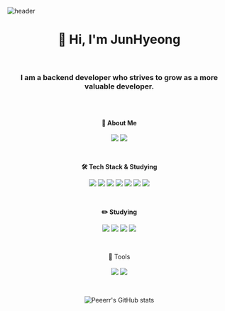 ![header](https://capsule-render.vercel.app/api?type=waving&color=auto&height=300&section=header&text=Welcome&fontSize=90&animation=fadeIn&fontAlignY=38&desc=JunHyeong's%20GitHub%20Profile&descAlignY=51&descAlign=62)

<p align="center">
<h1 align="center">👋 Hi, I'm JunHyeong</h1><br>
<h3 align="center">I am a backend developer who strives to grow as a more valuable developer.</h3>
</p>
<br><br>

<p align="center">
  <Strong>🎈 About Me</Strong><br><br>
  <a href="mailto:ajfeh22@gmail.com"><img src="https://img.shields.io/badge/Gmail-d14836?style=for-the-badge&logo=Gmail&logoColor=white"></a>
  <a href="https://velog.io/@peeeeer"><img src="https://img.shields.io/badge/Velog-20C997?style=for-the-badge&logo=Velog&logoColor=white&link=https://velog.io/@peeeeer"></a>
    <br>
</p>
<br>

<p align="center">
    <Strong>🛠️ Tech Stack & Studying</Strong><br>
</p>
<p align="center" display="inline-block">
    <img src="https://img.shields.io/badge/html-E34F26?style=for-the-badge&logo=html5&logoColor=white">
    <img src="https://img.shields.io/badge/css-1572B6?style=for-the-badge&logo=css3&logoColor=white">
    <img src="https://img.shields.io/badge/Python-3776AB?style=for-the-badge&logo=Python&logoColor=white">
    <img src="https://img.shields.io/badge/JAVA-007396?style=for-the-badge&logo=java&logoColor=white">
    <img src="https://img.shields.io/badge/Spring-6DB33F?style=for-the-badge&logo=Spring&logoColor=white">
    <img src="https://img.shields.io/badge/SpringBoot-6DB33F?style=for-the-badge&logo=SpringBoot&logoColor=white">
    <img src="https://img.shields.io/badge/mysql-4479A1?style=for-the-badge&logo=mysql&logoColor=white">
</p>
<br>

<p align="center">
    <Strong>✏️ Studying</Strong><br>
</p>
<p align="center" display="inline-block">
    <img src="https://img.shields.io/badge/Spring-6DB33F?style=for-the-badge&logo=Spring&logoColor=white">
    <img src="https://img.shields.io/badge/SpringBoot-6DB33F?style=for-the-badge&logo=SpringBoot&logoColor=white">
    <img src="https://img.shields.io/badge/mysql-4479A1?style=for-the-badge&logo=mysql&logoColor=white">
    <img src="https://img.shields.io/badge/AWS-232F3E?style=for-the-badge&logo=Amazon AWS&logoColor=white">
</p>
<br>

<p align="center" display="inline-block">
  <String>🔨 Tools</String><br><br>
    <img src="https://img.shields.io/badge/GitHub-181717?style=for-the-badge&logo=GitHub&logoColor=white"/>
    <img src="https://img.shields.io/badge/IntelliJ IDEA-000000?style=for-the-badge&logo=IntelliJ IDEA&logoColor=white"/>
</p>
<br>

<div align="center">
    
![Peeerr's GitHub stats](https://github-readme-stats.vercel.app/api?username=peeerr&show_icons=true&theme=radical)
</div>

